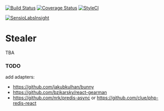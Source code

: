 [![Build Status](https://travis-ci.org/hotrush/stealer.svg?branch=master)](https://travis-ci.org/hotrush/stealer)
[![Coverage Status](https://coveralls.io/repos/github/hotrush/stealer/badge.svg?branch=master)](https://coveralls.io/github/hotrush/stealer?branch=master)
[![StyleCI](https://styleci.io/repos/85619170/shield?branch=master)](https://styleci.io/repos/85619170)
<!-- [![Version](https://img.shields.io/github/release/hotrush/scrapoxy-react-client.svg)](https://github.com/hotrush/scrapoxy-react-client/releases/latest) -->
<!-- [![Packagist Downloads](https://img.shields.io/packagist/dt/hotrush/stealer)](https://packagist.org/packages/hotrush/stealer) -->
[![SensioLabsInsight](https://insight.sensiolabs.com/projects/faf8d4b4-5724-46d5-9bf9-e54369269f31/mini.png)](https://insight.sensiolabs.com/projects/faf8d4b4-5724-46d5-9bf9-e54369269f31)

# Stealer

TBA


### TODO

add adapters:

- https://github.com/jakubkulhan/bunny
- https://github.com/bzikarsky/react-gearman
- https://github.com/nrk/predis-async or https://github.com/clue/php-redis-react